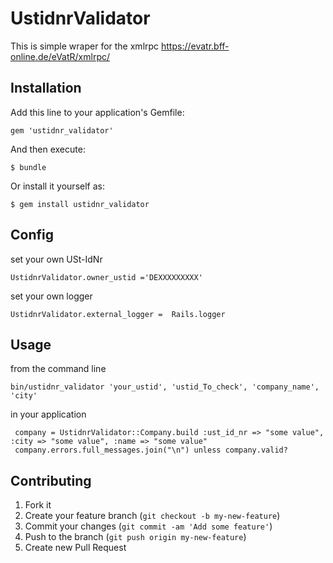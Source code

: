# UstidnrValidator

This is simple wraper for the xmlrpc https://evatr.bff-online.de/eVatR/xmlrpc/

## Installation

Add this line to your application's Gemfile:

    gem 'ustidnr_validator'

And then execute:

    $ bundle

Or install it yourself as:

    $ gem install ustidnr_validator

## Config

set your own USt-IdNr

    UstidnrValidator.owner_ustid ='DEXXXXXXXXX'

set your own logger

    UstidnrValidator.external_logger =  Rails.logger

## Usage

from the command line

    bin/ustidnr_validator 'your_ustid', 'ustid_To_check', 'company_name', 'city'

in your application

     company = UstidnrValidator::Company.build :ust_id_nr => "some value", :city => "some value", :name => "some value"
     company.errors.full_messages.join("\n") unless company.valid?

## Contributing

1. Fork it
2. Create your feature branch (`git checkout -b my-new-feature`)
3. Commit your changes (`git commit -am 'Add some feature'`)
4. Push to the branch (`git push origin my-new-feature`)
5. Create new Pull Request
